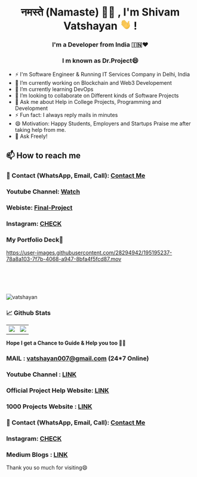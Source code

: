 <h1 align="center"> नमस्ते (Namaste) 🙏🏻 , I'm Shivam Vatshayan <img src="https://raw.githubusercontent.com/ABSphreak/ABSphreak/master/gifs/Hi.gif" width="30px"> ! </h1>
<h3 align="center">I'm a Developer from India 🇮🇳❤</h3>
<h3 align="center">I m known as Dr.Project😄 </h3>

- ⚡  I'm Software Engineer & Running IT Services Company in Delhi, India
- 🔭 I’m currently working on Blockchain and Web3 Developement
- 🌱 I’m currently learning DevOps
- 👯 I’m looking to collaborate on Different kinds of Software Projects
- 💬 Ask me about Help in College Projects, Programming and Development
- ⚡ Fun fact: I always reply mails in minutes
- 😄 Motivation: Happy Students, Employers and Startups Praise me after taking help from me. 
- 🌱 Ask Freely! 

## 📫 How to reach me
### 📲 Contact (WhatsApp, Email, Call): [Contact Me](https://www.contactvatshayan.com)
### Youtube Channel: [Watch](https://www.youtube.com/channel/UC-fiWBgdArpy9KtC_CO7XrQ) 
### Webiste: [Final-Project](https://www.finalproject.in/)
### Instagram: [CHECK](https://www.instagram.com/finalproject.in/)

### My Portfolio Deck🔭


https://user-images.githubusercontent.com/28294942/195195237-78a8a103-7f7b-4068-a947-8bfa4f5fcd87.mov




<div style="padding: 20px 0px;"><img src="./qwerty.png" alt=""></div>

<p align="left"> <img src="https://komarev.com/ghpvc/?username=vatshayan&label=Profile%20views&color=0e75b6&style=flat" alt="vatshayan" /> </p>



</p>

### 📈 Github Stats

<table width="100%">
  <tr>
    <td>
<img height="180em" src="https://github-readme-stats.vercel.app/api?username=vatshayan&show_icons=true&hide_border=true&theme=prussian"/> </td>
 <td> <img height="180em" src="https://github-readme-stats.vercel.app/api/top-langs/?username=vatshayan&show_icons=true&hide_border=true&layout=compact&langs_count=8&theme=prussian"/> </td>
  </tr>
 <table>
   
   
**Hope I get a Chance to Guide & Help you too 🙏🙏**

### MAIL : **vatshayan007@gmail.com** (24*7 Online)
   
### Youtube Channel : [LINK](https://youtube.com/channel/UC-fiWBgdArpy9KtC_CO7XrQ)
  
### Official Project Help Website: [LINK](https://www.finalproject.in/)
  
###  1000 Projects Website : [LINK](https://www.computer-science-project.in/)  
  
### 📲 Contact (WhatsApp, Email, Call): [Contact Me](https://www.contactvatshayan.com)

### Instagram: [CHECK](https://www.instagram.com/finalproject.in/)
  
### Medium Blogs : [LINK](https://vatshayan.medium.com)

Thank you so much for visiting😄

